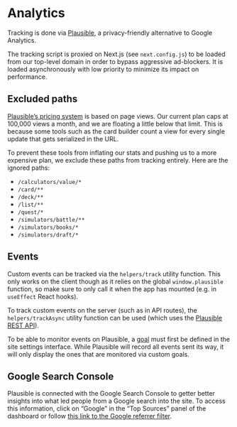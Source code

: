 # Analytics

Tracking is done via [Plausible](https://plausible.io/), a privacy-friendly alternative to Google Analytics.

The tracking script is proxied on Next.js (see `next.config.js`) to be loaded from our top-level domain in order to bypass aggressive ad-blockers. It is loaded asynchronously with low priority to minimize its impact on performance.

## Excluded paths

[Plausible’s pricing system](https://plausible.io/#pricing) is based on page views. Our current plan caps at 100,000 views a month, and we are floating a little below that limit. This is because some tools such as the card builder count a view for every single update that gets serialized in the URL.

To prevent these tools from inflating our stats and pushing us to a more expensive plan, we exclude these paths from tracking entirely. Here are the ignored paths:

- `/calculators/value/*`
- `/card/**`
- `/deck/**`
- `/list/**`
- `/quest/*`
- `/simulators/battle/**`
- `/simulators/books/*`
- `/simulators/draft/*`

## Events

Custom events can be tracked via the `helpers/track` utility function. This only works on the client though as it relies on the global `window.plausible` function, so make sure to only call it when the app has mounted (e.g. in `useEffect` React hooks).

To track custom events on the server (such as in API routes), the `helpers/trackAsync` utility function can be used (which uses the [Plausible REST API](https://plausible.io/docs/events-api)).

To be able to monitor events on Plausible, a [goal](https://plausible.io/docs/goal-conversions) must first be defined in the site settings interface. While Plausible will record all events sent its way, it will only display the ones that are monitored via custom goals.

## Google Search Console

Plausible is connected with the Google Search Console to getter better insights into what led people from a Google search into the site. To access this information, click on “Google” in the “Top Sources” panel of the dashboard or follow [this link to the Google referrer filter](https://plausible.io/stormbound-kitty.com/referrers/Google?source=Google).
